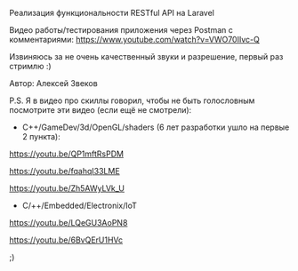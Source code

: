 Реализация функциональности RESTful API на Laravel

Видео работы/тестирования приложения через Postman с комментариями:
https://www.youtube.com/watch?v=VWO70IIvc-Q

Извиняюсь за не очень качественный звуки и разрешение, первый раз стримлю :)


Автор: Алексей Звеков



P.S.
Я в видео про скиллы говорил, чтобы не быть голословным посмотрите эти видео (если ещё не смотрели):

- С++/GameDev/3d/OpenGL/shaders (6 лет разработки ушло на первые 2 пункта):

https://youtu.be/QP1mftRsPDM

https://youtu.be/fqahqI33LME

https://youtu.be/Zh5AWyLVk_U

- С/++/Embedded/Electronix/IoT 

https://youtu.be/LQeGU3AoPN8

https://youtu.be/6BvQErU1HVc

;)

